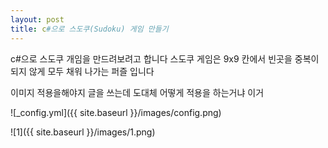 ```yaml
---
layout: post
title: c#으로 스도쿠(Sudoku) 게임 만들기 
---
```


c#으로 스도쿠 개임을 만드려보려고 합니다 
스도쿠 게임은 9x9 칸에서 빈곳을 중복이 되지 않게 모두 채워 나가는 퍼즐 입니다

이미지 적용을해야지 글을 쓰는데 도대체 어떻게 적용을 하는거냐 이거

![_config.yml]({{ site.baseurl }}/images/config.png)

![1]({{ site.baseurl }}/images/1.png)

